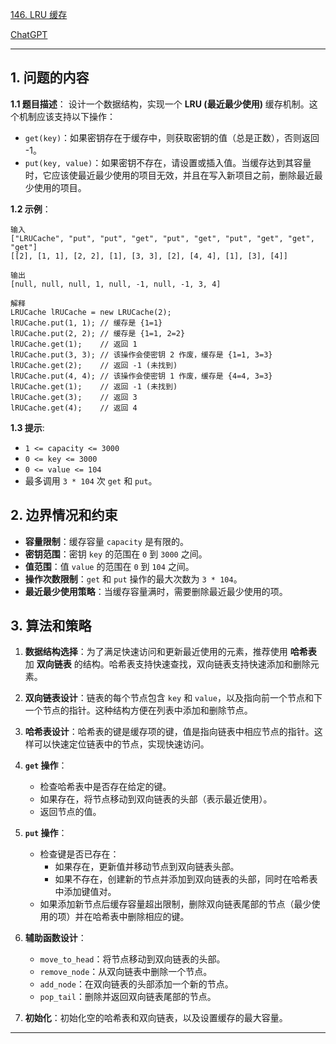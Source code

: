 [146. LRU 缓存](https://leetcode.cn/problems/lru-cache)

[ChatGPT](https://chat.openai.com/share/6f8e4315-a473-4460-990e-5208346d2384)

---

## 1. 问题的内容
**1.1 题目描述**：
设计一个数据结构，实现一个 **LRU (最近最少使用)** 缓存机制。这个机制应该支持以下操作：

- `get(key)`：如果密钥存在于缓存中，则获取密钥的值（总是正数），否则返回 -1。
- `put(key, value)`：如果密钥不存在，请设置或插入值。当缓存达到其容量时，它应该使最近最少使用的项目无效，并且在写入新项目之前，删除最近最少使用的项目。

**1.2 示例**：
```
输入
["LRUCache", "put", "put", "get", "put", "get", "put", "get", "get", "get"]
[[2], [1, 1], [2, 2], [1], [3, 3], [2], [4, 4], [1], [3], [4]]

输出
[null, null, null, 1, null, -1, null, -1, 3, 4]

解释
LRUCache lRUCache = new LRUCache(2);
lRUCache.put(1, 1); // 缓存是 {1=1}
lRUCache.put(2, 2); // 缓存是 {1=1, 2=2}
lRUCache.get(1);    // 返回 1
lRUCache.put(3, 3); // 该操作会使密钥 2 作废，缓存是 {1=1, 3=3}
lRUCache.get(2);    // 返回 -1 (未找到)
lRUCache.put(4, 4); // 该操作会使密钥 1 作废，缓存是 {4=4, 3=3}
lRUCache.get(1);    // 返回 -1 (未找到)
lRUCache.get(3);    // 返回 3
lRUCache.get(4);    // 返回 4
```

**1.3 提示**:
- `1 <= capacity <= 3000`
- `0 <= key <= 3000`
- `0 <= value <= 104`
- 最多调用 `3 * 104` 次 `get` 和 `put`。

## 2. 边界情况和约束
- **容量限制**：缓存容量 `capacity` 是有限的。
- **密钥范围**：密钥 `key` 的范围在 `0` 到 `3000` 之间。
- **值范围**：值 `value` 的范围在 `0` 到 `104` 之间。
- **操作次数限制**：`get` 和 `put` 操作的最大次数为 `3 * 104`。
- **最近最少使用策略**：当缓存容量满时，需要删除最近最少使用的项。

## 3. 算法和策略
1. **数据结构选择**：为了满足快速访问和更新最近使用的元素，推荐使用 **哈希表** 加 **双向链表** 的结构。哈希表支持快速查找，双向链表支持快速添加和删除元素。

2. **双向链表设计**：链表的每个节点包含 `key` 和 `value`，以及指向前一个节点和下一个节点的指针。这种结构方便在列表中添加和删除节点。

3. **哈希表设计**：哈希表的键是缓存项的键，值是指向链表中相应节点的指针。这样可以快速定位链表中的节点，实现快速访问。

4. **`get` 操作**：
   - 检查哈希表中是否存在给定的键。
   - 如果存在，将节点移动到双向链表的头部（表示最近使用）。
   - 返回节点的值。

5. **`put` 操作**：
   - 检查键是否已存在：
     - 如果存在，更新值并移动节点到双向链表头部。
     - 如果不存在，创建新的节点并添加到双向链表的头部，同时在哈希表中添加键值对。
   - 如果添加新节点后缓存容量超出限制，删除双向链表尾部的节点（最少使用的项）并在哈希表中删除相应的键。

6. **辅助函数设计**：
   - `move_to_head`：将节点移动到双向链表的头部。
   - `remove_node`：从双向链表中删除一个节点。
   - `add_node`：在双向链表的头部添加一个新的节点。
   - `pop_tail`：删除并返回双向链表尾部的节点。

7. **初始化**：初始化空的哈希表和双向链表，以及设置缓存的最大容量。

---